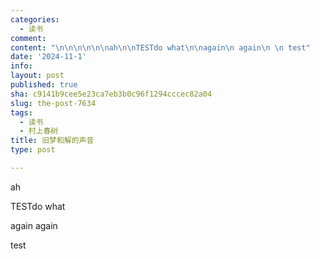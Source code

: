 ```yaml
---
categories:
  - 读书
comment: 
content: "\n\n\n\n\n\nah\n\nTESTdo what\n\nagain\n again\n \n test"
date: '2024-11-1'
info: 
layout: post
published: true
sha: c9141b9cee5e23ca7eb3b0c96f1294cccec82a04
slug: the-post-7634
tags:
  - 读书
  - 村上春树
title: 旧梦和解的声音
type: post

---
```







ah

TESTdo what

again
 again
 
 test